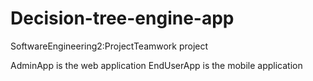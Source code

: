 Decision-tree-engine-app
========================

SoftwareEngineering2:ProjectTeamwork project

AdminApp is the web application
EndUserApp is the mobile application
